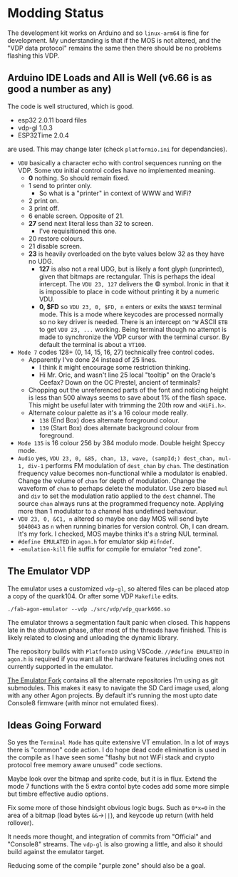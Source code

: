 # Modding Status

The development kit works on Arduino and so `linux-arm64` is fine for development.
My understanding is that if the MOS is not altered, and the "VDP data protocol" remains
the same then there should be no problems flashing this VDP.

## Arduino IDE Loads and All is Well (v6.66 is as good a number as any)

The code is well structured, which is good.

 * esp32 2.0.11 board files
 * vdp-gl 1.0.3
 * ESP32Time 2.0.4

are used. This may change later (check `platformio.ini` for dependancies).

 * `VDU` basically a character echo with control sequences running on the VDP. 
 Some `VDU` initial control codes have no implemented meaning.
   * **0** nothing. So should remain fixed.
   * 1 send to printer only.
     * So what is a "printer" in context of WWW and WiFi? 
   * 2 print on.
   * 3 print off.
   * 6 enable screen. Opposite of 21.
   * **27** send next literal less than 32 to screen.
     * I've requisitioned this one.
   * 20 restore colours.
   * 21 disable screen.
   * **23** is heavily overloaded on the byte values below 32 as they
   have no UDG.
     * **127** is also not a real UDG, but is likely a font glyph (unprinted),
     given that bitmaps are rectangular. This is perhaps the ideal intercept.
     The `VDU 23, 127` delivers the © symbol. Ironic in that it is impossible
     to place in code without printing it by a numeric VDU.
     * **0, $FD** so `VDU 23, 0, $FD, n` enters or exits the `WANSI` terminal
     mode. This is a mode where keycodes are processed normally so no key
     driver is needed. There is an intercept on `^W` ASCII `ETB` to get
     `VDU 23, ...` working. Being terminal though no attempt is made to
     synchronize the VDP cursor with the terminal cursor. By default
     the terminal is about a `VT100`.
 * `Mode 7` codes 128+ (0, 14, 15, 16, 27) technically free control codes.
   * Apparently I've done 24 instead of 25 lines.
     * I think it might encourage some restriction thinking.
     * Hi Mr. Oric, and wasn't line 25 local "tooltip" on the Oracle's Ceefax?
     Down on the OC Prestel, ancient of terminals?
   * Chopping out the unreferenced parts of the font and noticing height is
   less than 500 always seems to save about 1% of the flash space.
   This might be useful later with trimming the 20th row and `<WiFi.h>`.
   * Alternate colour palette as it's a 16 colour mode really.
     * `138` (End Box) does alternate foreground colour.
     * `139` (Start Box) does alternate background colour from foreground.
 * `Mode 135` is 16 colour 256 by 384 modulo mode. Double height Speccy mode.
 * `Audio` yes, `VDU 23, 0, &85, chan, 13, wave, (sampId;) dest_chan, mul-1, div-1`
 performs FM modulation of `dest_chan` by `chan`. The destination frequency value
 becomes non-functional while a modulator is enabled. Change the volume of
 `chan` for depth of modulation. Change the waveform of `chan` to perhaps
 delete the modulator. Use zero biased `mul` and `div` to set the modulation
 ratio applied to the `dest` channel. The source `chan` always runs at the
 programmed frequency note. Applying more than 1 modulator to a channel has
 undefined behaviour.
 * `VDU 23, 0, &C1, n` altered so maybe one day MOS will send byte `$040043` as
 `n` when running binaries for version control. Oh, I can dream. It's my fork.
 I checked, MOS maybe thinks it's a string NUL terminal.
 * `#define EMULATED` in `agon.h` for emulator skip `#ifndef`.
 * `-emulation-kill` file suffix for compile for emulator "red zone".

## The Emulator VDP

The emulator uses a customized `vdp-gl`, so altered files can be
placed atop a copy of the quark104. Or after some VDP `Makefile` edits.

`./fab-agon-emulator --vdp ./src/vdp/vdp_quark666.so`

The emulator throws a segmentation fault panic when closed. This happens late
in the shutdown phase, after most of the threads have finished. This is
likely related to closing and unloading the dynamic library.

The repository builds with `PlatformIO` using VSCode. `//#define EMULATED` in
`agon.h` is required if you want all the hardware features including ones
not currently supported in the emulator.

[The Emulator Fork](https://github.com/jackokring/fab-agon-emulator/tree/main)
contains all the alternate repositories I'm using as git submodules. This
makes it easy to navigate the SD Card image used, along with any other
Agon projects. By default it's running the most upto date Console8
firmware (with minor not emulated fixes).

## Ideas Going Forward

So yes the `Terminal Mode` has quite extensive VT emulation. In a lot of ways
there is "common" code action. I do hope dead code elimination is used in the
compile as I have seen some "flashy but not WiFi stack and crypto protocol
free memory aware unused" code sections.

Maybe look over the bitmap and sprite code, but it is in flux. Extend the mode
7 functions with the 5 extra contol byte codes add some more simple but timbre
effective audio options.

Fix some more of those hindsight obvious logic bugs. Such as `0*x=0` in the
area of a bitmap (load bytes `&&`->`||`), and keycode up return (with held rollover).

It needs more thought, and integration of commits from "Official" and
"Console8" streams. The `vdp-gl` is also growing a little, and also it should
build against the emulator target.

Reducing some of the compile "purple zone" should also be a goal.
